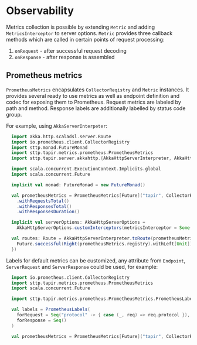 # Observability

Metrics collection is possible by extending `Metric` and adding `MetricsInterceptor` to server options.
`Metric` provides three callback methods which are called in certain points of request processing:

1. `onRequest` - after successful request decoding
2. `onResponse` - after response is assembled

## Prometheus metrics

`PrometheusMetrics` encapsulates `CollectorReqistry` and `Metric` instances.
It provides several ready to use metrics as well as endpoint definition and codec for exposing them to Prometheus.
Request metrics are labeled by path and method. Response labels are additionally labelled by status code group.

For example, using `AkkaServerInterpeter`:
```scala mdoc:compile-only
  import akka.http.scaladsl.server.Route
  import io.prometheus.client.CollectorRegistry
  import sttp.monad.FutureMonad
  import sttp.tapir.metrics.prometheus.PrometheusMetrics
  import sttp.tapir.server.akkahttp.{AkkaHttpServerInterpreter, AkkaHttpServerOptions}

  import scala.concurrent.ExecutionContext.Implicits.global
  import scala.concurrent.Future

  implicit val monad: FutureMonad = new FutureMonad()

  val prometheusMetrics = PrometheusMetrics[Future]("tapir", CollectorRegistry.defaultRegistry)
    .withRequestsTotal()
    .withResponsesTotal()
    .withResponsesDuration()

  implicit val serverOptions: AkkaHttpServerOptions =
    AkkaHttpServerOptions.customInterceptors(metricsInterceptor = Some(prometheusMetrics.metricsInterceptor()))

  val routes: Route = AkkaHttpServerInterpreter.toRoute(prometheusMetrics.metricsEndpoint.serverLogic { _ =>
    Future.successful(Right(prometheusMetrics.registry).withLeft[Unit])
  })
```

Labels for default metrics can be customized, any attribute from `Endpoint`, `ServerRequest` and `ServerResponse` could be used, for example:
```scala mdoc:invisible
  import io.prometheus.client.CollectorRegistry
  import sttp.tapir.metrics.prometheus.PrometheusMetrics
  import scala.concurrent.Future
```

```scala mdoc:compile-only
  import sttp.tapir.metrics.prometheus.PrometheusMetrics.PrometheusLabels

  val labels = PrometheusLabels(
    forRequest = Seq("protocol" -> { case (_, req) => req.protocol }),
    forResponse = Seq()
  )

  val prometheusMetrics = PrometheusMetrics[Future]("tapir", CollectorRegistry.defaultRegistry).withRequestsTotal(labels)
```
